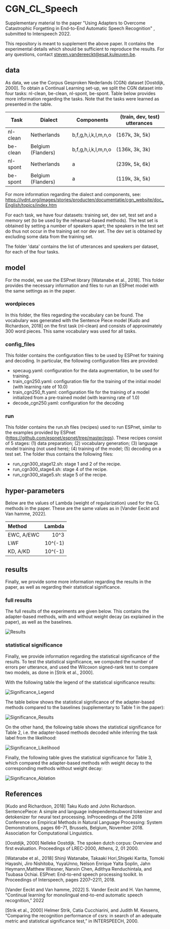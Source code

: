 # CGN_CL_Speech
Supplementary material to the paper "Using Adapters to Overcome Catastrophic Forgetting in End-to-End Automatic Speech Recognition" , submitted to Interspeech 2022. 

This repository is meant to supplement the above paper. It contains the experimental details which should be sufficient to reproduce the results. For any questions, contact <steven.vandereeckt@esat.kuleuven.be>.

## data ##
As data, we use the Corpus Gesproken Nederlands (CGN) dataset [Oostdijk, 2000]. To obtain a Continual Learning set-up, we split the CGN dataset into four tasks: nl-clean, be-clean, nl-spont, be-spont. Table below provides more information regarding the tasks. Note that the tasks were learned as presented in the table. 


Task  | Dialect | Components | (train, dev, test) utterances
------------- | ------------- | ------------- | ------------- 
nl-clean | Netherlands | b,f,g,h,i,k,l,m,n,o | (167k, 3k, 5k)
be-clean | Belgium (Flanders) | b,f,g,h,i,k,l,m,n,o | (136k, 3k, 3k)
nl-spont | Netherlands | a | (239k, 5k, 6k) 
be-spont | Belgium (Flanders) | a | (119k, 3k, 5k)


For more information regarding the dialect and components, see: https://ivdnt.org/images/stories/producten/documentatie/cgn_website/doc_English/topics/index.htm 

For each task, we have four datasets: training set, dev set, test set and a memory set (to be used by the rehearsal-based methods). The test set is obtained by setting a number of speakers apart; the speakers in the test set do thus not occur in the training set nor dev set. The dev set is obtained by excluding some data from the training set. 

The folder 'data' contains the list of utterances and speakers per dataset, for each of the four tasks.

## model ## 
For the model, we use the ESPnet library [Watanabe et al., 2018]. This folder provides the necessary information and files to run an ESPnet model with the same settings as in the paper. 

### wordpieces ### 
In this folder, the files regarding the vocabulary can be found. The vocabulary was generated with the Sentence Piece model [Kudo and Richardson, 2018] on the first task (nl-clean) and consists of approximately 300 word pieces. This same vocabulary was used for all tasks.

### config_files ###
This folder contains the configuration files to be used by ESPnet for training and decoding. In particular, the following configuration files are provided:
- specaug.yaml: configuration for the data augmentation, to be used for training.
- train_cgn250.yaml: configuration file for the training of the initial model (with learning rate of 10.0)
- train_cgn250_ft.yaml: configuration file for the training of a model initialized from a pre-trained model (with learning rate of 1.0)
- decode_cgn250.yaml: configuration for the decoding

### run ### 
This folder contains the run.sh files (recipes) used to run ESPnet, similar to the examples provided by ESPnet (https://github.com/espnet/espnet/tree/master/egs). These recipes consist of 5 stages: (1) data preparation; (2) vocabulary generation; (3) language model training (not used here); (4) training of the model; (5) decoding on a test set. The folder thus contains the following files:
- run_cgn300_stage12.sh: stage 1 and 2 of the recipe.
- run_cgn300_stage4.sh: stage 4 of the recipe.
- run_cgn300_stage5.sh: stage 5 of the recipe. 

## hyper-parameters ##
Below are the values of Lambda (weight of regularization) used for the CL methods in the paper. These are the same values as in [Vander Eeckt and Van hamme, 2022].


Method | Lambda
| :--- | ---:
EWC, A/EWC  | 10^3
LWF  | 10^(-1)
KD, A/KD  | 10^(-1)

## results ## 
Finally, we provide some more information regarding the results in the paper, as well as regarding their statistical significance. 

### full results ### 

The full results of the experiments are given below. This contains the adapter-based methods, with and without weight decay (as explained in the paper), as well as the baselines. 

![Results](https://github.com/StevenVdEeckt/CGN_CL_Adapters/blob/main/results/results/final_results.png)

### statistical significance ###

Finally, we provide information regarding the statistical significance of the results. To test the statistical significance, we computed the number of errors per utterance, and used the Wilcoxon signed-rank test to compare two models, as done in [Strik et al., 2000].

With the following table the legend of the statistical significance results:

![Significance_Legend](https://github.com/StevenVdEeckt/CGN_CL_Adapters/blob/main/results/statistical_signifcance/statistical_significance_legend.png)

The table below shows the statistical significance of the adapter-based methods compared to the baselines (supplementary to Table 1 in the paper):

![Significance_Results](https://github.com/StevenVdEeckt/CGN_CL_Adapters/blob/main/results/statistical_signifcance/statistical_significance_final_results.png)

On the other hand, the following table shows the statistical significance for Table 2, i.e. the adapter-based methods decoded while inferring the task label from the likelihood:

![Significance_Likelihood](https://github.com/StevenVdEeckt/CGN_CL_Adapters/blob/main/results/statistical_signifcance/statistical_significance_likelihood_decoding.png)

Finally, the following table gives the statistical significance for Table 3, which compared the adapter-based methods with weight decay to the corresponding methods without weight decay:

![Significance_Ablation](https://github.com/StevenVdEeckt/CGN_CL_Adapters/blob/main/results/statistical_signifcance/statistical_significance_ablation.png)


## References ##
[Kudo and Richardson, 2018] Taku Kudo and John Richardson.  SentencePiece:  A simple and language independentsubword  tokenizer  and  detokenizer  for  neural  text  processing.   InProceedings of the 2018 Conference on Empirical Methods in Natural Language Processing: System Demonstrations,  pages  66–71,  Brussels,  Belgium, November 2018. Association for Computational Linguistics.

[Oostdijk, 2000] Nelleke Oostdijk. The spoken dutch corpus: Overview and first evaluation. Proceedings of LREC-2000, Athens, 2, 01 2000.

[Watanabe et al., 2018] Shinji Watanabe, Takaaki Hori,Shigeki  Karita,  Tomoki  Hayashi,  Jiro  Nishitoba,  YuyaUnno,   Nelson  Enrique  Yalta  Soplin,   Jahn  Heymann,Matthew Wiesner, Nanxin Chen, Adithya Renduchintala, and Tsubasa Ochiai.  ESPnet: End-to-end speech processing toolkit.   In Proceedings of Interspeech,  pages 2207–2211, 2018.

[Vander Eeckt and Van hamme, 2022] S. Vander Eeckt and H. Van hamme, “Continual learning for monolingual end-to-end automatic speech recognition,” 2022

[Strik et al., 2000] Helmer Strik, Catia Cucchiarini, and Judith M. Kessens, “Comparing the recognition performance of csrs: in search of an adequate metric and statistical significance test,” in INTERSPEECH, 2000.



